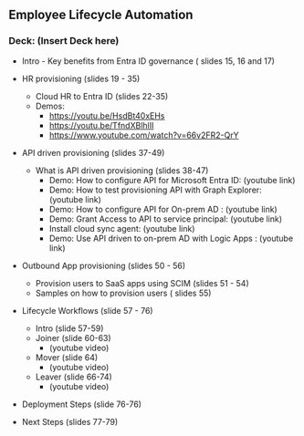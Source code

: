 ## Employee Lifecycle Automation 
### Deck: (Insert Deck here) 

-  Intro - Key benefits from Entra ID governance ( slides 15, 16 and 17)
-   HR provisioning (slides 19 - 35)
    -   Cloud HR to Entra ID (slides 22-35)
    -   Demos:
        - https://youtu.be/HsdBt40xEHs
        - https://youtu.be/TfndXBlhlII
        - https://www.youtube.com/watch?v=66v2FR2-QrY

- API driven provisioning (slides 37-49) 
  - What is API driven provisioning (slides 38-47) 
    - Demo: How to configure API for Microsoft Entra ID: (youtube link)
    - Demo: How to test provisioning API with Graph Explorer: (youtube link)
    - Demo: How to configure API for On-prem AD :  (youtube link)
    - Demo: Grant Access to API to service principal: (youtube link)
    - Install cloud sync agent: (youtube link)
    - Demo: Use API driven to on-prem AD with Logic Apps :  (youtube link)

- Outbound App provisioning (slides 50 - 56) 
  - Provision users to SaaS apps using SCIM (slides 51 - 54) 
  - Samples on how to provision users ( slides 55) 

- Lifecycle Workflows (slide 57 - 76) 
  - Intro (slide 57-59) 
  - Joiner (slide 60-63) 
    - (youtube video) 
  - Mover (slide 64) 
    - (youtube video) 
  - Leaver (slide 66-74) 
    - (youtube video)
- Deployment Steps (slide 76-76) 
- Next Steps (slides 77-79) 

  
